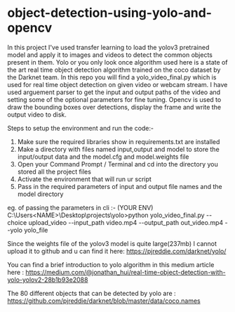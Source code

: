 # object-detection-using-yolo-and-opencv

   In this project I've used transfer learning to load the yolov3 pretrained model and apply it to images and videos to detect the common objects present in them. Yolo or you only look once algorithm used  here is a state of the art real time object detection algorithm trained on the coco dataset by the Darknet team. In this repo you will find a yolo_video_final.py which is used for real time object detection on given video or webcam stream. I have used arguement parser to get the input and output paths of the video and setting some of the optional parameters for fine tuning. Opencv is used to draw the bounding boxes over detections, display the frame and write the output video to disk.
   
   
Steps to setup the environment and run the code:-
1. Make sure the required libraries show in requirements.txt are installed 
2. Make a directory with files named input,output and model to store the input/output data and the model.cfg and model.weights file
3. Open your Command Prompt / Terminal and cd into the directory you stored all the project files
4. Activate the environment that will run ur script
5. Pass in the required parameters of input and output file names and the model directory 


eg. of passing the parameters in cli :-
(YOUR ENV) C:\Users\<NAME>\Desktop\projects\yolo>python yolo_video_final.py --choice upload_video --input_path video.mp4 --output_path out_video.mp4 --yolo yolo_file
   
Since the weights file of the yolov3 model is quite large(237mb) I cannot upload it to github and u can find it here: https://pjreddie.com/darknet/yolo/
	 
	 
You can find a brief introduction to yolo algorithm in this medium article here : https://medium.com/@jonathan_hui/real-time-object-detection-with-yolo-yolov2-28b1b93e2088


The 80 different objects that can be detected by yolo are : https://github.com/pjreddie/darknet/blob/master/data/coco.names
